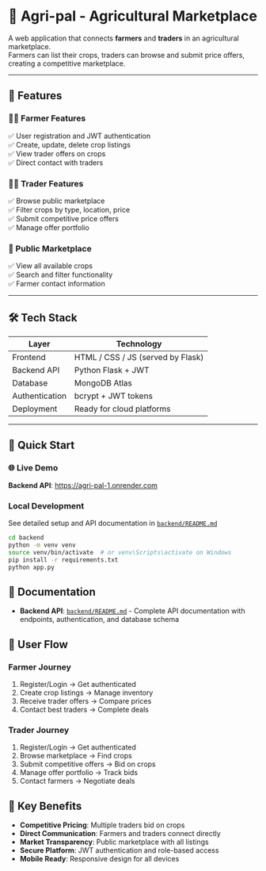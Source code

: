 # 🌾 Agri-pal - Agricultural Marketplace

A web application that connects **farmers** and **traders** in an agricultural marketplace.  
Farmers can list their crops, traders can browse and submit price offers, creating a competitive marketplace.

---

## 🚀 Features

### 👨‍🌾 Farmer Features
✅ User registration and JWT authentication  
✅ Create, update, delete crop listings  
✅ View trader offers on crops  
✅ Direct contact with traders  

### 👨‍💼 Trader Features
✅ Browse public marketplace  
✅ Filter crops by type, location, price  
✅ Submit competitive price offers  
✅ Manage offer portfolio  

### 🛒 Public Marketplace
✅ View all available crops  
✅ Search and filter functionality  
✅ Farmer contact information  

---

## 🛠 Tech Stack

| Layer       | Technology |
|-------------|------------|
| Frontend    | HTML / CSS / JS (served by Flask) |
| Backend API | Python Flask + JWT |
| Database    | MongoDB Atlas |
| Authentication | bcrypt + JWT tokens |
| Deployment  | Ready for cloud platforms |

---


## 🚀 Quick Start

### 🌐 Live Demo
**Backend API**: https://agri-pal-1.onrender.com

### Local Development
See detailed setup and API documentation in [`backend/README.md`](./backend/README.md)

```bash
cd backend
python -m venv venv
source venv/bin/activate  # or venv\Scripts\activate on Windows
pip install -r requirements.txt
python app.py
```

## 📖 Documentation

- **Backend API**: [`backend/README.md`](./backend/README.md) - Complete API documentation with endpoints, authentication, and database schema

## 🔄 User Flow

### Farmer Journey
1. Register/Login → Get authenticated
2. Create crop listings → Manage inventory
3. Receive trader offers → Compare prices
4. Contact best traders → Complete deals

### Trader Journey
1. Register/Login → Get authenticated
2. Browse marketplace → Find crops
3. Submit competitive offers → Bid on crops
4. Manage offer portfolio → Track bids
5. Contact farmers → Negotiate deals

## 🌟 Key Benefits

- **Competitive Pricing**: Multiple traders bid on crops
- **Direct Communication**: Farmers and traders connect directly
- **Market Transparency**: Public marketplace with all listings
- **Secure Platform**: JWT authentication and role-based access
- **Mobile Ready**: Responsive design for all devices

